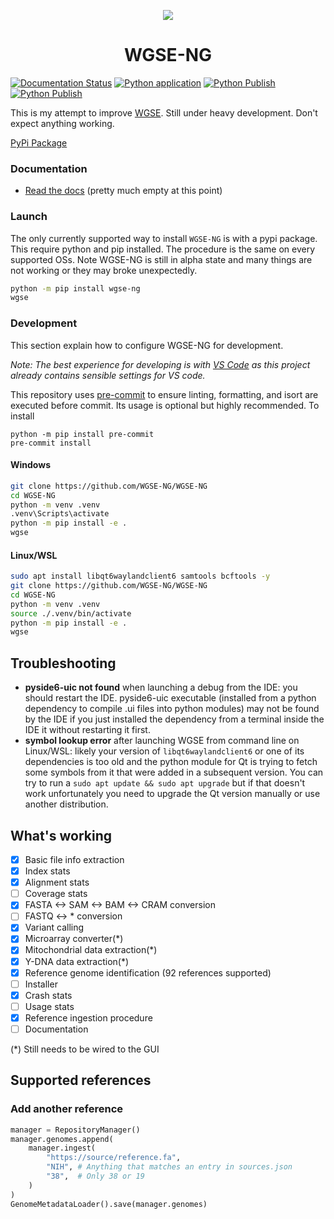 <p align="center">
  <img src="https://avatars.githubusercontent.com/u/168782993?s=200&v=4">
</p>
  <h1 align="center">WGSE-NG</h1>

[![Documentation Status](https://readthedocs.org/projects/wgse-ng/badge/?version=latest)](https://wgse-ng.readthedocs.io/en/latest/?badge=latest)
[![Python application](https://github.com/WGSE-NG/WGSE-NG/actions/workflows/python-app.yml/badge.svg)](https://github.com/WGSE-NG/WGSE-NG/actions/workflows/python-app.yml/badge.svg)
[![Python Publish](https://github.com/WGSE-NG/WGSE-NG/actions/workflows/python-publish.yml/badge.svg)](https://github.com/WGSE-NG/WGSE-NG/actions/workflows/python-publish.yml/badge.svg)
[![Python Publish](https://github.com/WGSE-NG/WGSE-NG/actions/workflows/python-pyinstaller.yml/badge.svg)](https://github.com/WGSE-NG/WGSE-NG/actions/workflows/python-pyinstaller.yml/badge.svg)

This is my attempt to improve [WGSE](https://github.com/WGSExtract/WGSExtract-Dev). Still under heavy development. Don't expect anything working.

[PyPi Package](https://pypi.org/project/WGSE-NG/)

### Documentation
- [Read the docs](https://wgse-ng.readthedocs.io/en/latest/) (pretty much empty at this point)

### Launch
The only currently supported way to install `WGSE-NG` is with a pypi package.
This require python and pip installed. The procedure is the same on every supported OSs. Note WGSE-NG is still in alpha state and many things are not working or they may broke unexpectedly.

```bash
python -m pip install wgse-ng
wgse
```

### Development
This section explain how to configure WGSE-NG for development.

_Note: The best experience for developing is with [VS Code](https://code.visualstudio.com/) as this project already contains sensible settings for VS code._

This repository uses [pre-commit](https://pre-commit.com/#intro) to ensure linting, formatting, and isort are executed before commit.
Its usage is optional but highly recommended. To install
```
python -m pip install pre-commit
pre-commit install
```

#### Windows
```bash
git clone https://github.com/WGSE-NG/WGSE-NG
cd WGSE-NG
python -m venv .venv
.venv\Scripts\activate
python -m pip install -e .
wgse
```
#### Linux/WSL
```bash
sudo apt install libqt6waylandclient6 samtools bcftools -y
git clone https://github.com/WGSE-NG/WGSE-NG
cd WGSE-NG
python -m venv .venv
source ./.venv/bin/activate
python -m pip install -e .
wgse
```

## Troubleshooting
- **pyside6-uic not found** when launching a debug from the IDE: you should restart the IDE. pyside6-uic executable (installed from a python dependency to compile .ui files into python modules) may not be found by the IDE if you just installed the dependency from a terminal inside the IDE it without restarting it first.
- **symbol lookup error** after launching WGSE from command line on Linux/WSL: likely your version of `libqt6waylandclient6` or one of its dependencies is too old and the python module for Qt is trying to fetch some symbols from it that were added in a subsequent version. You can try to run a `sudo apt update && sudo apt upgrade` but if that doesn't work unfortunately you need to upgrade the Qt version manually or use another distribution.

## What's working

- [x] Basic file info extraction
- [x] Index stats
- [x] Alignment stats
- [ ] Coverage stats
- [x] FASTA <-> SAM <-> BAM <-> CRAM conversion
- [ ] FASTQ <-> * conversion
- [x] Variant calling
- [x] Microarray converter(*)
- [x] Mitochondrial data extraction(*)
- [x] Y-DNA data extraction(*)
- [x] Reference genome identification (92 references supported)
- [ ] Installer
- [x] Crash stats
- [ ] Usage stats
- [X] Reference ingestion procedure
- [ ] Documentation

(*) Still needs to be wired to the GUI

## Supported references

### Add another reference
```python
manager = RepositoryManager()
manager.genomes.append(
    manager.ingest(
        "https://source/reference.fa",
        "NIH", # Anything that matches an entry in sources.json
        "38",  # Only 38 or 19
    )
)
GenomeMetadataLoader().save(manager.genomes)
```
